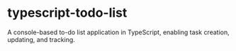 # typescript-todo-list
A console-based to-do list application in TypeScript, enabling task creation, updating, and tracking.
